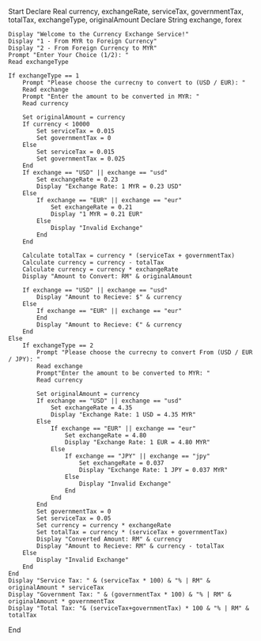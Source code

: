 Start
    Declare Real currency, exchangeRate, serviceTax, governmentTax, totalTax, exchangeType, originalAmount
    Declare String exchange, forex

    Display "Welcome to the Currency Exchange Service!"
    Display "1 - From MYR to Foreign Currency"
    Display "2 - From Foreign Currency to MYR"
    Prompt "Enter Your Choice (1/2): "
    Read exchangeType

    If exchangeType == 1
        Prompt "Please choose the currecny to convert to (USD / EUR): "
        Read exchange
        Prompt "Enter the amount to be converted in MYR: "
        Read currency

        Set originalAmount = currency
        If currency < 10000
            Set serviceTax = 0.015
            Set governmentTax = 0
        Else
            Set serviceTax = 0.015
            Set governmentTax = 0.025
        End
        If exchange == "USD" || exchange == "usd"
            Set exchangeRate = 0.23
            Display "Exchange Rate: 1 MYR = 0.23 USD"
        Else
            If exchange == "EUR" || exchange == "eur"
                Set exchangeRate = 0.21
                Display "1 MYR = 0.21 EUR"
            Else
                Display "Invalid Exchange"
            End
        End
        
        Calculate totalTax = currency * (serviceTax + governmentTax)
        Calculate currency = currency - totalTax
        Calculate currency = currency * exchangeRate
        Display "Amount to Convert: RM" & originalAmount

        If exchange == "USD" || exchange == "usd"
            Display "Amount to Recieve: $" & currency
        Else
            If exchange == "EUR" || exchange == "eur"
            End
            Display "Amount to Recieve: €" & currency
        End
    Else
        If exchangeType == 2
            Prompt "Please choose the currecny to convert From (USD / EUR / JPY): "
            Read exchange
            Prompt"Enter the amount to be converted to MYR: "
            Read currency

            Set originalAmount = currency
            If exchange == "USD" || exchange == "usd"
                Set exchangeRate = 4.35
                Display "Exchange Rate: 1 USD = 4.35 MYR"
            Else
                If exchange == "EUR" || exchange == "eur"
                    Set exchangeRate = 4.80
                    Display "Exchange Rate: 1 EUR = 4.80 MYR"
                Else
                    If exchange == "JPY" || exchange == "jpy"
                        Set exchangeRate = 0.037
                        Display "Exchange Rate: 1 JPY = 0.037 MYR"
                    Else
                        Display "Invalid Exchange"
                    End
                End
            End
            Set governmentTax = 0
            Set serviceTax = 0.05
            Set currency = currency * exchangeRate
            Set totalTax = currency * (serviceTax + governmentTax)
            Display "Converted Amount: RM" & currency
            Display "Amount to Recieve: RM" & currency - totalTax
        Else
            Display "Invalid Exchange"
        End
    End
    Display "Service Tax: " & (serviceTax * 100) & "% | RM" & originalAmount * serviceTax
    Display "Government Tax: " & (governmentTax * 100) & "% | RM" & originalAmount * governmentTax
    Display "Total Tax: "& (serviceTax+governmentTax) * 100 & "% | RM" & totalTax
End